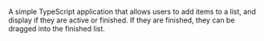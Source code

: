 A simple TypeScript application that allows users to add items to a list, and display if they are active or finished. If they are finished, they can be dragged into the finished list.
